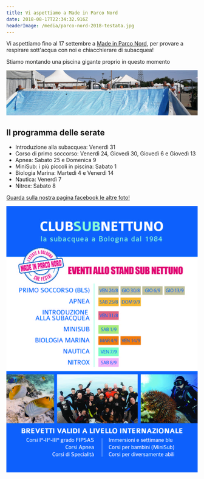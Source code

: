 ```yaml
---
title: Vi aspettiamo a Made in Parco Nord
date: 2018-08-17T22:34:32.916Z
headerImage: /media/parco-nord-2018-testata.jpg
---
```

Vi aspettiamo fino al 17 settembre a [Made in Parco Nord](https://www.facebook.com/madeinparconord18), per provare a respirare sott'acqua con noi e chiacchierare di subacquea!

Stiamo montando una piscina gigante proprio in questo momento

![](../media/parco-nord-2018-piscina_1.jpg)

## Il programma delle serate

* Introduzione alla subacquea: Venerdì 31
* Corso di primo soccorso: Venerdì 24, Giovedì 30, Giovedì 6 e Giovedì 13
* Apnea: Sabato 25 e Domenica 9
* MiniSub: i più piccoli in piscina: Sabato 1
* Biologia Marina: Martedì 4 e Venerdì 14
* Nautica: Venerdì 7
* Nitrox: Sabato 8

[Guarda sulla nostra pagina facebook le altre foto!](https://www.facebook.com/pg/clubsubnettuno/photos/?tab=album&album_id=2298168600215747)

![](../media/parco-nord-2018-volantino-02.jpg)
